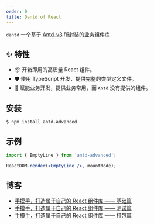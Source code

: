 ```yaml
---
order: 0
title: Dantd of React
---
```


`dantd` 一个基于 [Antd-v3](https://ant.design/) 所封装的业务组件库

## ✨ 特性

- 📦 开箱即用的高质量 React 组件。
- 🛡 使用 TypeScript 开发，提供完整的类型定义文件。
- 🌈 赋能业务开发，提供业务常用，而 `Antd` 没有提供的组件。

## 安装

```
$ npm install antd-advanced
```

## 示例

```jsx
import { EmptyLine } from 'antd-advanced';

ReactDOM.render(<EmptyLine />, mountNode);
```

## 博客

- [手摸手，打造属于自己的 React 组件库 —— 基础篇](https://juejin.im/post/6844904054347268103)
- [手摸手，打造属于自己的 React 组件库 —— 测试篇](https://juejin.im/post/6844904054351462408)
- [手摸手，打造属于自己的 React 组件库 —— 打包篇](https://juejin.im/post/6844904054351462413)
